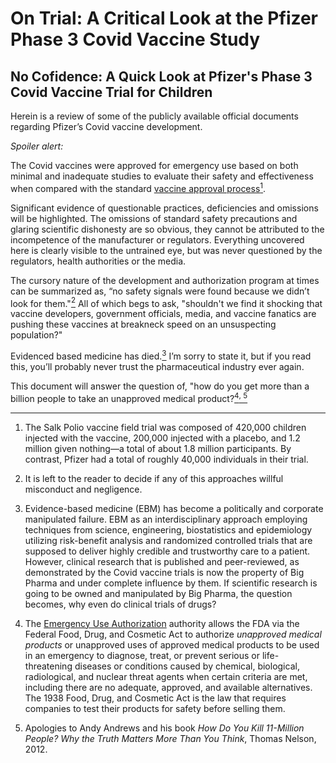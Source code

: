 # On Trial: A Critical Look at the Pfizer Phase 3 Covid Vaccine Study
## No Cofidence: A Quick Look at Pfizer's Phase 3 Covid Vaccine Trial for Children

<p>
Herein is a review of some of the publicly available official documents regarding Pfizer’s Covid vaccine development.
  
<i>Spoiler alert:</i> 

The Covid vaccines were approved for emergency use based on both minimal and inadequate studies to evaluate their safety and effectiveness when compared with the standard <a href="https://www.cdc.gov/vaccines/parents/infographics/journey-of-child-vaccine.html?CDC_AA_refVal=https%3A%2F%2Fwww.cdc.gov%2Fvaccines%2Fparents%2Finfographics%2Fjourney-of-child-vaccine-text.html">vaccine approval process</a><a href="#fn1" class="footnote-ref" id="fnref1"><sup>1</sup></a>.

Significant evidence of questionable practices, deficiencies and omissions will be highlighted. The omissions of standard safety precautions and glaring scientific dishonesty are so obvious, they cannot be attributed to the incompetence of the manufacturer or regulators. Everything uncovered here is clearly visible to the untrained eye, but was never questioned by the regulators, health authorities or the media. 
  
The cursory nature of the development and authorization program at times can be summarized as, “no safety signals were found because we didn’t look for them."<a href="#fn2" class="footnote-ref" id="fnref2"><sup>2</sup></a> All of which begs to ask, "shouldn't we find it shocking that vaccine developers, government officials, media, and vaccine fanatics are pushing these vaccines at breakneck speed on an unsuspecting population?" 
  
Evidenced based medicine has died.<a href="#fn3" class="footnote-ref" id="fnref3"><sup>3</sup></a> I’m sorry to state it, but if you read this, you’ll probably never trust the pharmaceutical industry ever again.

This document will answer the question of, "how do you get more than a billion people to take an unapproved medical product?<a href="#fn4" class="footnote-ref" id="fnref4"><sup>4</sup></a><a href="#fn5" class="footnote-ref" id="fnref5"><sup>, 5</sup></a>
</p>

<section class="footnotes">
<hr />
<ol>
<li id="fn1"><p>The Salk Polio vaccine field trial was composed of 420,000 children injected with the vaccine, 200,000 injected with a placebo, and 1.2 million given nothing—a total of about 1.8 million participants. By contrast, Pfizer had a total of roughly 40,000 individuals in their trial.<a href="#fnref1" class="footnote-back"></a></p></li>
<li id="fn2"><p>It is left to the reader to decide if any of this approaches willful misconduct and negligence.<a href="#fnref2" class="footnote-back"></a></p>
<li id="fn3"><p> Evidence-based medicine (EBM) has become a politically and corporate manipulated failure. EBM as an interdisciplinary approach employing techniques from science, engineering, biostatistics and epidemiology utilizing risk-benefit analysis and randomized controlled trials that are supposed to deliver highly credible and trustworthy care to a patient. However, clinical research that is published and peer-reviewed, as demonstrated by the Covid vaccine trials is now the property of Big Pharma and under complete influence by them. If scientific research is going to be owned and manipulated by Big Pharma, the question becomes, why even do clinical trials of drugs?<a href="#fnref3" class="footnote-back"></a></p>
<li id="fn4"><p>The <a href="https://www.fda.gov/emergency-preparedness-and-response/mcm-legal-regulatory-and-policy-framework/emergency-use-authorization">Emergency Use Authorization</a> authority allows the FDA via the Federal Food, Drug, and Cosmetic Act to authorize <em>unapproved medical products</em> or unapproved uses of approved medical products to be used in an emergency to diagnose, treat, or prevent serious or life-threatening diseases or conditions caused by chemical, biological, radiological, and nuclear threat agents when certain criteria are met, including there are no adequate, approved, and available alternatives. The 1938 Food, Drug, and Cosmetic Act is the law that requires companies to test their products for safety before selling them.<a href="#fnref4" class="footnote-back"></a></p></li>
<li id="fn5"><p>Apologies to Andy Andrews and his book <em>How Do You Kill 11-Million People? Why the Truth Matters More Than You Think</em>, Thomas Nelson, 2012.<a href="#fnref5" class="footnote-back"></a></p>
</li>
</ol>
</section>

